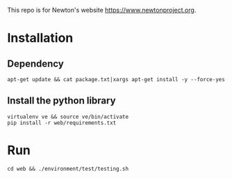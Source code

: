 This repo is for Newton's website https://www.newtonproject.org.

# Installation

## Dependency
```
apt-get update && cat package.txt|xargs apt-get install -y --force-yes
```

## Install the python library
```
virtualenv ve && source ve/bin/activate
pip install -r web/requirements.txt
```

# Run
```
cd web && ./environment/test/testing.sh
```



